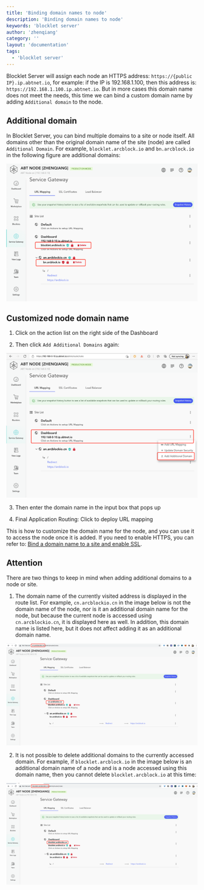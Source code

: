 ```yaml
---
title: 'Binding domain names to node'
description: 'Binding domain names to node'
keywords: 'blocklet server'
author: 'zhenqiang'
category: ''
layout: 'documentation'
tags:
  - 'blocklet server'
---
```


Blocklet Server will assign each node an HTTPS address: `https://{public IP}.ip.abtnet.io`, for example: if the IP is 192.168.1.100, then this address is: `https://192.168.1.100.ip.abtnet.io`. But in more cases this domain name does not meet the needs, this time we can bind a custom domain name by adding `Additional domain` to the node.

## Additional domain

In Blocklet Server, you can bind multiple domains to a site or node itself. All domains other than the original domain name of the site (node) are called `Additional Domain`. For example, `blocklet.arcblock.io` and `bn.arcblock.io` in the following figure are additional domains:

![additional domain](./images/additional-domain.jpg)

## Customized node domain name

1. Click on the action list on the right side of the Dashboard

2. Then click `Add Additional Domains` again:

![Add additional domains](./images/add-additional-domain.jpg)

3. Then enter the domain name in the input box that pops up

4. Final Application Routing: Click to deploy URL mapping

This is how to customize the domain name for the node, and you can use it to access the node once it is added. If you need to enable HTTPS, you can refer to: [Bind a domain name to a site and enable SSL](/settings/router/bind-domain-and-ssl).

## Attention

There are two things to keep in mind when adding additional domains to a node or site.

1. The domain name of the currently visited address is displayed in the route list. For example, `cn.arcblockio.cn` in the image below is not the domain name of the node, nor is it an additional domain name for the node, but because the current node is accessed using `cn.arcblockio.cn`, it is displayed here as well. In addition, this domain name is listed here, but it does not affect adding it as an additional domain name.

![current domain](./images/current-domain.jpg)

2. It is not possible to delete additional domains to the currently accessed domain. For example, if `blocklet.arcblock.io` in the image below is an additional domain name of a node and is a node accessed using this domain name, then you cannot delete `blocklet.arcblock.io` at this time:

![current domain](./images/current-domain-blocklet.jpg)
